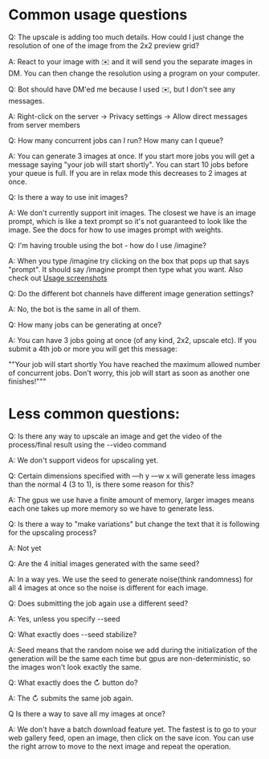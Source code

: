 # Common usage questions

Q: The upscale is adding too much details. How could I just change the resolution of one of the image from the 2x2 preview grid?

A: React to your image with :envelope: and it will send you the separate images in DM. You can then change the resolution using a program on your computer. 

Q: Bot should have DM'ed me because I used ✉️, but I don't see any messages.

A: Right-click on the server -> Privacy settings -> Allow direct messages from server members

Q: How many concurrent jobs can I run? How many can I queue?

A: You can generate 3 images at once. If you start more jobs you will get a message saying "your job will start shortly". You can start 10 jobs before your queue is full. If you are in relax mode this decreases to 2 images at once.

Q: Is there a way to use init images?

A: We don't currently support init images. The closest we have is an image prompt, which is like a text prompt so it's not guaranteed to look like the image. See the docs for how to use images prompt with weights.&#x20;

Q: I'm having trouble using the bot - how do I use /imagine?

A: When you type /imagine try clicking on the box that pops up that says "prompt".  It should say /imagine prompt then type what you want. Also check out [Usage screenshots](usage-screenshots.md)

Q: Do the different bot channels have different image generation settings?

A: No, the bot is the same in all of them.

Q: How many jobs can be generating at once?

A: You can have 3 jobs going at once (of any kind, 2x2, upscale etc). If you submit a 4th job or more you will get this message: 

""Your job will start shortly
You have reached the maximum allowed number of concurrent jobs. Don't worry, this job will start as soon as another one finishes!"""


# Less common questions:

Q: Is there any way to upscale an image and get the video of the process/final result using the --video command

A: We don't support videos for upscaling yet.

Q: Certain dimensions specified with —h y —w x will generate less images than the normal 4 (3 to 1), is there some reason for this?

A: The gpus we use have a finite amount of memory, larger images means each one takes up more memory so we have to generate less. 

Q: Is there a way to "make variations" but change the text that it is following for the upscaling process?

A: Not yet

Q: Are the 4 initial images generated with the same seed? 

A: In a way yes. We use the seed to generate noise(think randomness) for all 4 images at once so the noise is different for each image. 

Q: Does submitting the job again use a different seed?

A: Yes, unless you specify --seed

Q: What exactly does --seed stabilize?

A: Seed means that the random noise we add during the initialization of the generation will be the same each time but gpus are non-deterministic, so the images won't look exactly the same. 

Q: What exactly does the ↻ button do?

A: The ↻ submits the same job again.


Q Is there a way to save all my images at once? 

A: We don't have a batch download feature yet. The fastest is to go to your web gallery feed, open an image, then click on the save icon. You can use the right arrow to move to the next image and repeat the operation.
